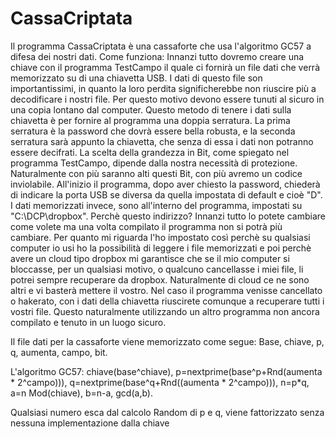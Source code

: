 # CassaCriptata
Il programma CassaCriptata è una cassaforte che usa l'algoritmo GC57 a difesa dei nostri dati.
Come funziona: Innanzi tutto dovremo creare una chiave con il programma TestCampo il quale ci fornirà un file dati che verrà memorizzato su di una chiavetta USB.
I dati di questo file son importantissimi, in quanto la loro perdita significherebbe non riuscire più a decodificare i nostri file. Per questo motivo devono essere tunuti al sicuro
in una copia lontano dal computer. Questo metodo di tenere i dati sulla chiavetta è per fornire al programma una doppia serratura. La prima serratura è la password che dovrà essere bella robusta, e la seconda serratura
sarà appunto la chiavetta, che senza di essa i dati non potranno essere decifrati.
La scelta della grandezza in Bit, come spiegato nel programma TestCampo, dipende dalla nostra necessità di protezione. Naturalmente con più saranno alti questi Bit, con più avremo un codice inviolabile.
All'inizio il programma, dopo aver chiesto la password, chiederà di indicare la porta USB se diversa da quella impostata di default e cioè "D".
I dati memorizzati invece, sono all'interno del programma, impostati su "C:\DCP\dropbox". Perchè questo indirizzo? Innanzi tutto lo potete cambiare come volete ma una volta compilato il programma non si potrà più cambiare. 
Per quanto mi riguarda l'ho impostato così perchè su qualsiasi computer io usi ho la possibilità di leggere i file memorizzati e poi perchè avere un cloud tipo dropbox mi garantisce che se il mio computer si bloccasse, per un qualsiasi motivo,
o qualcuno cancellasse i miei file, li potrei sempre recuperare da dropbox. Naturalmente di cloud ce ne sono altri e vi basterà mettere il vostro.
Nel caso il programma venisse cancellato o hakerato, con i dati della chiavetta riuscirete comunque a recuperare tutti i vostri file. Questo naturalmente utilizzando un altro programma non ancora compilato e tenuto in un luogo sicuro.

Il file dati per la cassaforte viene memorizzato come segue:
Base, chiave, p, q, aumenta, campo, bit.

L'algoritmo GC57:
chiave(base^chiave), p=nextprime(base^p+Rnd(aumenta * 2^campo))), q=nextprime(base^q+Rnd((aumenta * 2^campo))), n=p*q, a=n Mod(chiave), b=n-a, gcd(a,b).

Qualsiasi numero esca dal calcolo Random di p e q, viene fattorizzato senza nessuna implementazione dalla chiave

